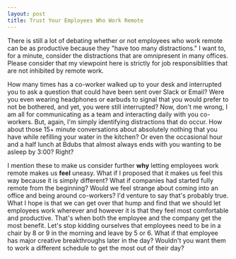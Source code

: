 ```yaml
---
layout: post
title: Trust Your Employees Who Work Remote
---
```


There is still a lot of debating whether or not employees who work remote can be as productive because they "have too many distractions." 
I want to, for a minute, consider the distractions that are omnipresent in many offices. Please consider that my viewpoint here is 
strictly for job responsiblities that are not inhibited by remote work. 

How many times has a co-worker walked up to your desk and interrupted you to ask a question that could have been sent over Slack or Email? Were you even wearing headphones or earbuds to signal that you 
would prefer to not be bothered, and yet, you were still interrupted? Now, don't me wrong, I am all for communicating as a team and interacting daily 
with you co-workers. But, again, I'm simply identifying distractions that do occur. How about
those 15+ minute conversations about absolutely nothing that you have while refilling your water in the kitchen? Or even the occasional
hour and a half lunch at Bdubs that almost always ends with you wanting to be asleep by 3:00? Right?

I mention these to make us consider further **why** letting employees work remote makes us **feel** uneasy. What if I proposed
that it makes us feel this way because it is simply different? What if companies had started fully remote from the beginning? Would
we feel strange about coming into an office and being around co-workers? I'd venture to say that's probably true. What I hope is that
we can get over that hump and find that we should let employees work wherever and however it is that they feel most comfortable and
productive. That's when both the employee and the company get the most benefit. Let's stop kidding ourselves that employees need
to be in a chair by 8 or 9 in the morning and leave by 5 or 6. What if that employee has major creative breakthroughs later in the
day? Wouldn't you want them to work a different schedule to get the most out of their day?